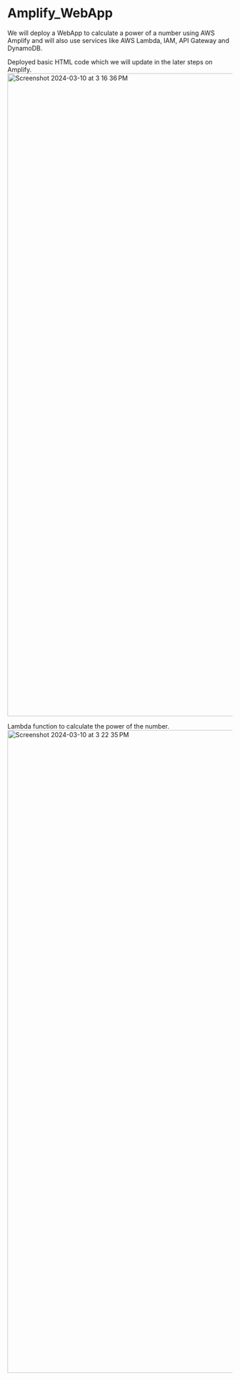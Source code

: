# Amplify_WebApp

We will deploy a WebApp to calculate a power of a number using AWS Amplify and will also use services like AWS Lambda, IAM, API Gateway and DynamoDB.

Deployed basic HTML code which we will update in the later steps on Amplify.
<img width="1440" alt="Screenshot 2024-03-10 at 3 16 36 PM" src="https://github.com/prady13/Amplify_WebApp/assets/62207613/5d94024c-99bb-4cda-9ac8-0a587ccf7bc6">

Lambda function to calculate the power of the number.
<img width="1440" alt="Screenshot 2024-03-10 at 3 22 35 PM" src="https://github.com/prady13/Amplify_WebApp/assets/62207613/6f9a7d75-e88d-4c56-8ff1-7d29059612c9">

